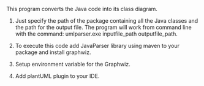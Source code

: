 This program converts the Java code into its class diagram. 

1. Just specify the path of the package containing all the Java classes and the path for the output file. The program will work from command line with the command: umlparser.exe inputfile_path outputfile_path.

2. To execute this code add JavaParser library using maven to your package and install graphwiz.

3. Setup environment variable for the Graphwiz.

4. Add plantUML plugin to your IDE.
